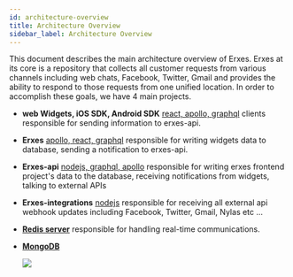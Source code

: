 ```yaml
---
id: architecture-overview
title: Architecture Overview
sidebar_label: Architecture Overview
---
```


This document describes the main architecture overview of Erxes.
Erxes at its core is a repository that collects all customer requests from various channels including web chats, Facebook, Twitter, Gmail and provides the ability to respond to those requests from one unified location. In order to accomplish these goals, we have 4 main projects.

- **web Widgets, iOS SDK, Android SDK**
  [react, apollo, graphql](https://www.apollographql.com/docs/react) clients responsible for sending information to erxes-api.

- **Erxes** [apollo, react, graphql](https://www.apollographql.com/docs/react)
  responsible for writing widgets data to database, sending a notification to erxes-api.

* **Erxes-api** [nodejs, graphql, apollo](https://www.apollographql.com/docs/apollo-server) responsible for writing erxes frontend project's data to the database, receiving notifications from widgets, talking to external APIs

- **Erxes-integrations** [nodejs](https://www.apollographql.com/docs/apollo-server) responsible for receiving all external api webhook updates including Facebook, Twitter, Gmail, Nylas etc ...

* **[Redis server](https://redis.io)** responsible for handling real-time communications.
* **[MongoDB](https://www.mongodb.com)**

  ![](https://erxes-docs.s3-us-west-2.amazonaws.com/erxes+Inc_+Architecture-Open+Source+Architecture.svg)
